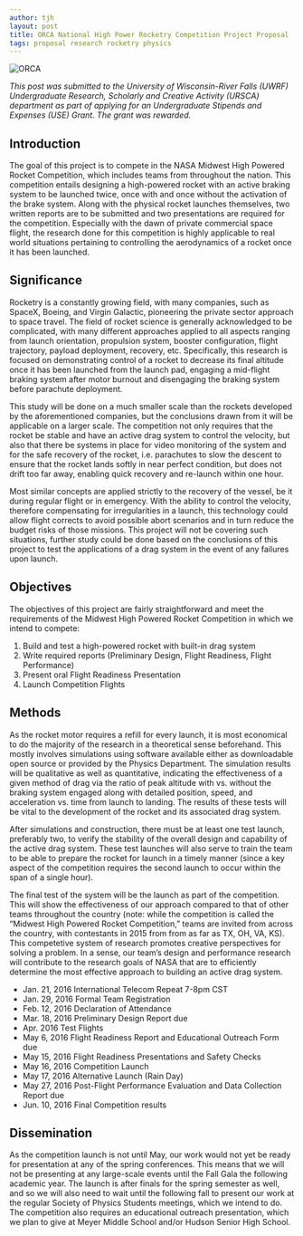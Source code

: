 ```yaml
---
author: tjh
layout: post
title: ORCA National High Power Rocketry Competition Project Proposal
tags: proposal research rocketry physics
---
```


![ORCA](https://trew.moe/assets/img/orca/olfp.png)

*This post was submitted to the University of Wisconsin-River Falls (UWRF)
Undergraduate Research, Scholarly and Creative Activity (URSCA) department as
part of applying for an Undergraduate Stipends and Expenses (USE) Grant. The
grant was rewarded.*

## Introduction

The goal of this project is to compete in the NASA Midwest High Powered Rocket
Competition, which includes teams from throughout the nation. This competition
entails designing a high-powered rocket with an active braking system to be
launched twice, once with and once without the activation of the brake system.
Along with the physical rocket launches themselves, two written reports are to
be submitted and two presentations are required for the competition. Especially
with the dawn of private commercial space flight, the research done for this
competition is highly applicable to real world situations pertaining to
controlling the aerodynamics of a rocket once it has been launched.

## Significance
Rocketry is a constantly growing field, with many companies, such as SpaceX,
Boeing, and Virgin Galactic, pioneering the private sector approach to space
travel. The field of rocket science is generally acknowledged to be complicated,
with many different approaches applied to all aspects ranging from launch
orientation, propulsion system, booster configuration, flight trajectory,
payload deployment, recovery, etc. Specifically, this research is focused on
demonstrating control of a rocket to decrease its final altitude once it has
been launched from the launch pad, engaging a mid-flight braking system after
motor burnout and disengaging the braking system before parachute deployment.

This study will be done on a much smaller scale than the rockets developed by
the aforementioned companies, but the conclusions drawn from it will be
applicable on a larger scale. The competition not only requires that the rocket
be stable and have an active drag system to control the velocity, but also that
there be systems in place for video monitoring of the system and for the safe
recovery of the rocket, i.e. parachutes to slow the descent to ensure that the
rocket lands softly in near perfect condition, but does not drift too far away,
enabling quick recovery and re-launch within one hour.

Most similar concepts are applied strictly to the recovery of the vessel, be it
during regular flight or in emergency. With the ability to control the velocity,
therefore compensating for irregularities in a launch, this technology could
allow flight corrects to avoid possible abort scenarios and in turn reduce the
budget risks of those missions. This project will not be covering such
situations, further study could be done based on the conclusions of this project
to test the applications of a drag system in the event of any failures upon
launch.

## Objectives

The objectives of this project are fairly straightforward and meet the
requirements of the Midwest High Powered Rocket Competition in which we intend
to compete:
1. Build and test a high-powered rocket with built-in drag system
2. Write required reports (Preliminary Design, Flight Readiness, Flight
Performance)
3. Present oral Flight Readiness Presentation
4. Launch Competition Flights

##  Methods
As the rocket motor requires a refill for every launch, it is most economical to
do the majority of the research in a theoretical sense beforehand. This mostly
involves simulations using software available either as downloadable open source
or provided by the Physics Department. The simulation results will be
qualitative as well as quantitative, indicating the effectiveness of a given
method of drag via the ratio of peak altitude with vs. without the braking
system engaged along with detailed position, speed, and acceleration vs. time
from launch to landing. The results of these tests will be vital to the
development of the rocket and its associated drag system.

After simulations and construction, there must be at least one test launch,
preferably two, to verify the stability of the overall design and capability of
the active drag system. These test launches will also serve to train the team to
be able to prepare the rocket for launch in a timely manner (since a key aspect
of the competition requires the second launch to occur within the span of a
single hour).

The final test of the system will be the launch as part of the competition. This
will show the effectiveness of our approach compared to that of other teams
throughout the country (note: while the competition is called the “Midwest High
Powered Rocket Competition,” teams are invited from across the country, with
contestants in 2015 from from as far as TX, OH, VA, KS). This competetive system
of research promotes creative perspectives for solving a problem. In a sense,
our team’s design and performance research will contribute to the research goals
of NASA that are to efficiently determine the most effective approach to
building an active drag system.

- Jan. 21, 2016 International Telecom Repeat 7-8pm CST
- Jan. 29, 2016 Formal Team Registration
- Feb. 12, 2016 Declaration of Attendance
- Mar. 18, 2016 Preliminary Design Report due
- Apr. 2016 Test Flights
- May 6, 2016 Flight Readiness Report and Educational Outreach Form due
- May 15, 2016 Flight Readiness Presentations and Safety Checks
- May 16, 2016 Competition Launch
- May 17, 2016 Alternative Launch (Rain Day)
- May 27, 2016 Post-Flight Performance Evaluation and Data Collection Report due
- Jun. 10, 2016 Final Competition results

## Dissemination

As the competition launch is not until May, our work would not yet be ready for
presentation at any of the spring conferences. This means that we will not be
presenting at any large-scale events until the Fall Gala the following academic
year. The launch is after finals for the spring semester as well, and so we will
also need to wait until the following fall to present our work at the regular
Society of Physics Students meetings, which we intend to do. The competition
also requires an educational outreach presentation, which we plan to give at
Meyer Middle School and/or Hudson Senior High School.
